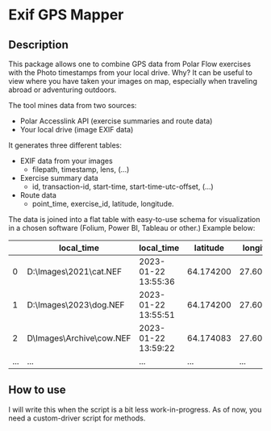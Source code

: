 # Exif GPS Mapper

## Description

This package allows one to combine GPS data from Polar Flow exercises with the Photo timestamps from your local drive. Why? It can be useful to view where you have taken your images on map, especially when traveling abroad or adventuring outdoors.

The tool mines data from two sources:
* Polar Accesslink API (exercise summaries and route data)
* Your local drive (image EXIF data)

It generates three different tables:
* EXIF data from your images
  * filepath, timestamp, lens, (...)
* Exercise summary data
  *  id, transaction-id, start-time, start-time-utc-offset, (...)
* Route data
  * point_time, exercise_id, latitude, longitude.

The data is joined into a flat table with easy-to-use schema for visualization in a chosen software (Folium, Power BI, Tableau or other.) Example below:

|     | local_time               | local_time          | latitude  | longitude | ... |
|-----|--------------------------|---------------------|-----------|-----------|-----|
| 0   | D:\Images\2021\cat.NEF   | 2023-01-22 13:55:36 | 64.174200 | 27.600540 | ... |
| 1   | D:\Images\2023\dog.NEF   | 2023-01-22 13:55:51 | 64.174200 | 27.600540 | ... |
| 2   | D\Images\Archive\cow.NEF | 2023-01-22 13:59:22 | 64.174083 | 27.600893 | ... |
| ... | ...                      | ...                 | ...       | ...       | ... |

## How to use

I will write this when the script is a bit less work-in-progress. As of now, you need a custom-driver script for methods.